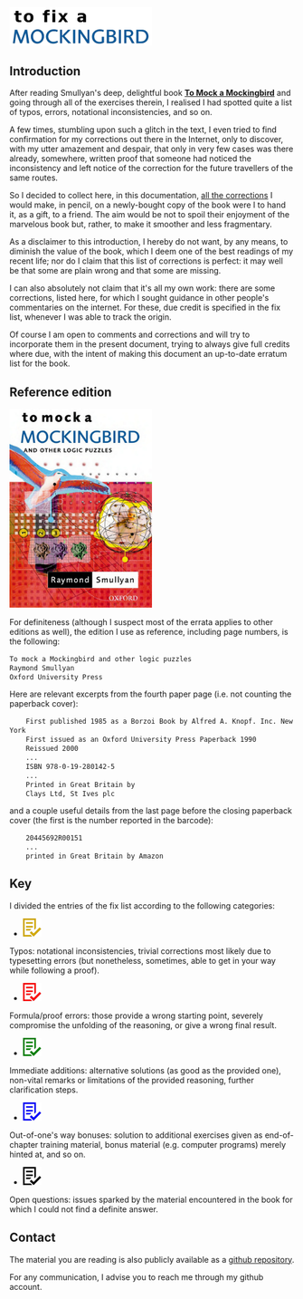 <img src="pictures/titlepicture.png" alt="To Fix a Mockingbird" style="width: 50%;"/>

## Introduction

After reading Smullyan's deep, delightful book
    [__To Mock a Mockingbird__](https://en.wikipedia.org/wiki/To_Mock_a_Mockingbird)
and going through
all of the exercises therein, I realised I had spotted quite a list of typos, errors,
notational inconsistencies, and so on.

A few times, stumbling upon such a glitch in the text, I even tried to find confirmation for my
corrections out there in the Internet, only to discover, with my utter amazement and despair,
that only in very few cases was there already, somewhere, written proof that someone had noticed
the inconsistency and left notice of the correction for the future travellers of the same routes.

So I decided to collect here, in this documentation, [all the corrections](fixes.md) I would make, in pencil, on a
newly-bought copy of the book were I to hand it, as a gift, to a friend. The aim would be not to spoil
their enjoyment of the marvelous book but, rather, to make it smoother and less fragmentary.

As a disclaimer to this introduction, I hereby do not want, by any means, to diminish the
value of the book, which I deem one of the best readings of my recent life; nor do I claim that this list
of corrections is perfect: it may well be that some are plain wrong and that some are missing.

I can also absolutely not claim that it's all my own work:
there are some corrections, listed here, for which I sought guidance in other people's commentaries
on the internet. For these, due credit is specified in the fix list,
whenever I was able to track the origin.

Of course I am open to comments and corrections and will try to incorporate them in the present document,
trying to always give full credits where due, with the intent of making this document an up-to-date
erratum list for the book.

## Reference edition

<img src="pictures/cover.png" alt="Book Cover" style="width: 50%;"/>

For definiteness (although I suspect most of the errata applies to other editions as well),
the edition I use as reference, including page numbers, is the following:

```text
To mock a Mockingbird and other logic puzzles
Raymond Smullyan
Oxford University Press
```

Here are relevant excerpts from the fourth paper page (i.e. not counting
the paperback cover):
```text
    First published 1985 as a Borzoi Book by Alfred A. Knopf. Inc. New York
    First issued as an Oxford University Press Paperback 1990
    Reissued 2000
    ...
    ISBN 978-0-19-280142-5
    ...
    Printed in Great Britain by
    Clays Ltd, St Ives plc
```

and a couple useful details from the last page before the closing paperback
cover (the first is the number reported in the barcode):
```text
    20445692R00151
    ...
    printed in Great Britain by Amazon
```

## Key

I divided the entries of the fix list according to the following categories:

* <img src="pictures/correction_yellow.svg" style="width: 32px; height: 32px;"/>
Typos: notational inconsistencies, trivial corrections most likely due to typesetting errors
    (but nonetheless, sometimes, able to get in your way while following a proof).
* <img src="pictures/correction_red.svg" style="width: 32px; height: 32px;"/>
Formula/proof errors:
    those provide a wrong starting point,
    severely compromise the unfolding of the reasoning,
    or give a wrong final result.
* <img src="pictures/correction_green.svg" style="width: 32px; height: 32px;"/>
Immediate additions:
    alternative solutions (as good as the provided one),
    non-vital remarks or limitations of the provided reasoning,
    further clarification steps.
* <img src="pictures/correction_blue.svg" style="width: 32px; height: 32px;"/>
Out-of-one's way bonuses:
    solution to additional exercises given as end-of-chapter training material,
    bonus material (e.g. computer programs) merely hinted at,
    and so on.
* <img src="pictures/correction_black.svg" style="width: 32px; height: 32px;"/>
Open questions:
    issues sparked by the material encountered in the book
    for which I could not find a definite answer.

## Contact

The material you are reading is also publicly available as a
[github repository](https://github.com/hemidactylus/tofixamockingbird).

For any communication, I advise you to reach me through my github account.
